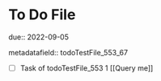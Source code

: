 # To Do File

due:: 2022-09-05

metadatafield:: todoTestFile_553_67

- [ ] Task of todoTestFile_553 1 [[Query me]]
